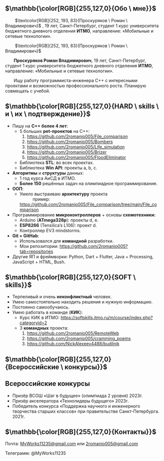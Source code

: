 ﻿## $\mathbb{\color[RGB]{255,127,0}{Обо \ мне}}$

&emsp;&emsp; $\textcolor[RGB]{252, 193, 83}{Проскуряков \ Роман \ Владимирович}$
, 19 лет, Санкт-Петербург, студент 1 курс университета бюджетного дневного отделения **ИТМО**, направление: «Мобильные и сетевые технологии». 

&emsp;&emsp; $\textcolor[RGB]{252, 193, 83}{Проскуряков \ Роман \ Владимирович}$


&emsp;&emsp;**Проскуряков Роман Владимирович**, 19 лет, Санкт-Петербург, студент 1 курс университета бюджетного дневного отделения **ИТМО**, направление: «Мобильные и сетевые технологии». 

&emsp;&emsp;Ищу работу программиста-инженера С++ с интересными проектами и возможностью профессионального роста. Планирую совмещать с учебой. 
## $\mathbb{\color[RGB]{255,127,0}{HARD \ skills \ и \ их \ подтверждение}}$
- Пишу на **С++ более 4 лет**:
   + 5 больших **pet-проектов** на С++:
      1. <https://github.com/2romanio005/File_comparison>
      1. <https://github.com/2romanio005/Bombers>
      1. <https://github.com/2romanio005/Life_simulation>
      1. <https://github.com/2romanio005/Brizer>
      1. <https://github.com/2romanio005/FloodEliminator>
   + Библиотека **STL**: во всех проектах.
   + Библиотека **Win API**: проекты a, b, c.
- **Алгоритмы** и **структуры** данных: 
   + 1 год курса АиСД в ИТМО.
   + **Более 150** решённых задач на олимпиадное программирование.
- **ООП**:
   + Умело выстраиваю **архитектуру** проекта  
&emsp;&emsp;&emsp;пример: <https://github.com/2romanio005/File_comparison/tree/main/File_comparison>
- Программирование **микроконтроллеров** + основы **схемотехники:**
   + Arduino (**ATmega328p**): проекты d, e.
   + **ESP8266** (Tensilica’s L106)[](https://github.com/2romanio005/Brizer): проект d.
   + Контроллер EV3 mindstorms.
- **Git + GitHab**:
   + Использовался для **командной** разработки.
   + Мои репозитории: <https://github.com/2romanio005?tab=repositories>
- Другие ЯП и фреймворки: Python, Dart + Flutter, Java + Processing, JavaScript + HTML, Bush.
## $\mathbb{\color[RGB]{255,127,0}{SOFT \ skills}}$
- Терпеливый и очень **неконфликтный** человек.
- Умею самостоятельно находить решения и нужную информацию.
- Постоянно самообучаюсь.
- Умею работать в команде (**КИК**):
   + Курс КИК в ИТМО: <https://softskills.itmo.ru/m/course/index.php?categoryid=2>
   + 3 **командных** проекта:
      1. <https://github.com/2romanio005/RemoteWeb>
      1. <https://github.com/2romanio005/cramming_poems>
      1. <https://github.com/NickAlexeev4488/budilnik>
## $\mathbb{\color[RGB]{255,127,0}{Всероссийские \ конкурсы}}$
## **Всероссийские конкурсы**
- Призёр ВСОШ «Шаг в будущее» (олимпиада 2 уровня) 2023г.
- Призёр акселератора «Технолидеры будущего» 2023г.
- Победитель конкурса «Поддержка научного и инженерного творчества старших классов» при правительстве Санкт-Петербурга. 2021г.
## $\mathbb{\color[RGB]{255,127,0}{Контакты}}$
Почта: MyWorks11235@gmail.com или 2romanio005@gmail.com

Телеграмм: @MyWorks11235
